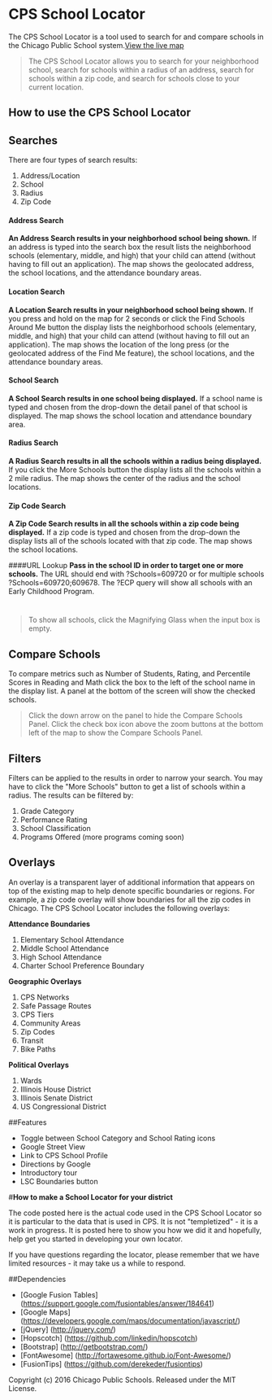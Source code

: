 CPS School Locator
======
The CPS School Locator is a tool used to search for and compare schools in the Chicago Public School system.[View the live map](http://cps.edu/map)



>The CPS School Locator allows you to search for your neighborhood school, search for schools within a radius of an address, search for schools within a zip code, and search for schools close to your current location.

**How to use the CPS School Locator**
------
## Searches
There are four types of search results:

1. Address/Location
2. School
3. Radius
4. Zip Code

#### Address Search
**An Address Search results in your neighborhood school being shown.** If an address is typed into the search box the result lists the neighborhood schools (elementary, middle, and high) that your child can attend (without having to fill out an application). The map shows the geolocated address, the school locations, and the attendance boundary areas.

#### Location Search
**A Location Search results in your neighborhood school being shown.** If you press and hold on the map for 2 seconds or click the Find Schools Around Me button the display lists the neighborhood schools (elementary, middle, and high) that your child can attend (without having to fill out an application). The map shows the location of the long press (or the geolocated address of the Find Me feature), the school locations, and the attendance boundary areas.

#### School Search
**A School Search results in one school being displayed.** If a school name is typed and chosen from the drop-down the detail panel of that school is displayed. The map shows the school location and attendance boundary area.

#### Radius Search
**A Radius Search results in all the schools within a radius being displayed.** If you click the More Schools button the display lists all the schools within a 2 mile radius. The map shows the center of the radius and the school locations.

#### Zip Code Search
**A Zip Code Search results in all the schools within a zip code being displayed.** If a zip code is typed and chosen from the drop-down the display lists all of the schools located with that zip code. The map shows the school locations.

####URL Lookup
**Pass in the school ID in order to target one or more schools.** The URL should end with ?Schools=609720 or for multiple schools ?Schools=609720;609678. The ?ECP query will show all schools with an Early Childhood Program.


#
>To show all schools, click the Magnifying Glass when the input box is empty.

## Compare Schools
To compare metrics such as Number of Students, Rating, and Percentile Scores in Reading and Math click the box to the left of the school name in the display list. A panel at the bottom of the screen will show the checked schools.

>Click the down arrow on the panel to hide the Compare Schools Panel. Click the check box icon above the zoom buttons at the bottom left of the map to show the Compare Schools Panel.

## Filters
Filters can be applied to the results in order to narrow your search. You may have to click the "More Schools" button to get a list of schools within a radius. The results can be filtered by:

1. Grade Category
2. Performance Rating
3. School Classification
4. Programs Offered (more programs coming soon)

## Overlays
An overlay is a transparent layer of additional information that appears on top of the existing map to help denote specific boundaries or regions. For example, a zip code overlay will show boundaries for all the zip codes in Chicago. The CPS School Locator includes the following overlays:

**Attendance Boundaries**

1. Elementary School Attendance
2. Middle School Attendance
3. High School Attendance
4. Charter School Preference Boundary

**Geographic Overlays**

1. CPS Networks
2. Safe Passage Routes
3. CPS Tiers
4. Community Areas
5. Zip Codes
6. Transit
7. Bike Paths

**Political Overlays**

1. Wards
2. Illinois House District
3. Illinois Senate District
4. US Congressional District

##Features
 * Toggle between School Category and School Rating icons
 * Google Street View
 * Link to CPS School Profile
 * Directions by Google
 * Introductory tour
 * LSC Boundaries button



#**How to make a School Locator for your district**

The code posted here is the actual code used in the CPS School Locator so it is particular to the data that is used in CPS. It is not "templetized" - it is a work in progress. It is posted here to show you how we did it and hopefully, help get you started in developing your own locator.

If you have questions regarding the locator, please remember that we have limited resources - it may take us a while to respond.


##Dependencies
 * [Google Fusion Tables] (https://support.google.com/fusiontables/answer/184641)
 * [Google Maps] (https://developers.google.com/maps/documentation/javascript/)
 * [jQuery] (http://jquery.com/)
 * [Hopscotch] (https://github.com/linkedin/hopscotch)
 * [Bootstrap] (http://getbootstrap.com/)
 * [FontAwesome] (http://fortawesome.github.io/Font-Awesome/)
 * [FusionTips] (https://github.com/derekeder/fusiontips)




Copyright (c) 2016 Chicago Public Schools. Released under the MIT License.
